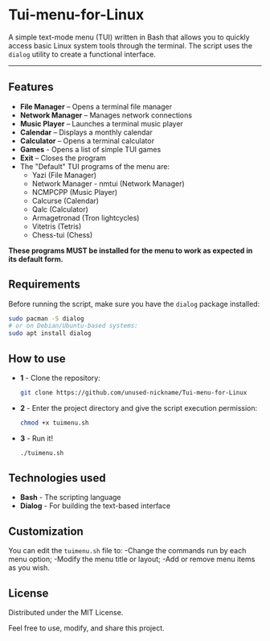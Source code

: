 # Tui-menu-for-Linux
A simple text-mode menu (TUI) written in Bash that allows you to quickly access basic Linux system tools through the terminal.
The script uses the `dialog` utility to create a functional interface.

---
## Features
- **File Manager** – Opens a terminal file manager
- **Network Manager** – Manages network connections  
- **Music Player** – Launches a terminal music player 
- **Calendar** – Displays a monthly calendar
- **Calculator** – Opens a terminal calculator
- **Games** - Opens a list of simple TUI games
- **Exit** – Closes the program
- The "Default" TUI programs of the menu are:
  - Yazi (File Manager)
  - Network Manager - nmtui (Network Manager)
  - NCMPCPP (Music Player)
  - Calcurse (Calendar)
  - Qalc (Calculator)
  - Armagetronad (Tron lightcycles)
  - Vitetris (Tetris)
  - Chess-tui (Chess)

**These programs MUST be installed for the menu to work as expected in its default form.**

## Requirements
Before running the script, make sure you have the `dialog` package installed:

```bash
sudo pacman -S dialog
# or on Debian/Ubuntu-based systems:
sudo apt install dialog
```
## How to use
- **1** - Clone the repository:
  ```bash
  git clone https://github.com/unused-nickname/Tui-menu-for-Linux
  ```
- **2** - Enter the project directory and give the script execution permission:
  ```bash
  chmod +x tuimenu.sh
  ```
- **3** - Run it!
  ```bash
  ./tuimenu.sh
  ```
## Technologies used
- **Bash** - The scripting language
- **Dialog** - For building the text-based interface

## Customization
You can edit the `tuimenu.sh` file to:
-Change the commands run by each menu option;
-Modify the menu title or layout;
-Add or remove menu items as you wish.

## License
Distributed under the MIT License.

Feel free to use, modify, and share this project.
